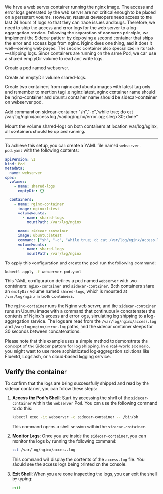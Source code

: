 We have a web server container running the nginx image. The access and error logs generated by the web server are not critical enough to be placed on a persistent volume. However, Nautilus developers need access to the last 24 hours of logs so that they can trace issues and bugs. Therefore, we need to ship the access and error logs for the web server to a log-aggregation service. Following the separation of concerns principle, we implement the Sidecar pattern by deploying a second container that ships the error and access logs from nginx. Nginx does one thing, and it does it well—serving web pages. The second container also specializes in its task—shipping logs. Since containers are running on the same Pod, we can use a shared emptyDir volume to read and write logs.


Create a pod named webserver.

Create an emptyDir volume shared-logs.

Create two containers from nginx and ubuntu images with latest tag only and remember to mention tag i.e nginx:latest, nginx container name should be nginx-container and ubuntu container name should be sidecar-container on webserver pod.

Add command on sidecar-container "sh","-c","while true; do cat /var/log/nginx/access.log /var/log/nginx/error.log; sleep 30; done"

Mount the volume shared-logs on both containers at location /var/log/nginx, all containers should be up and running.


-----------------------

To achieve this setup, you can create a YAML file named `webserver-pod.yaml` with the following contents:

```yaml
apiVersion: v1
kind: Pod
metadata:
  name: webserver
spec:
  volumes:
    - name: shared-logs
      emptyDir: {}

  containers:
    - name: nginx-container
      image: nginx:latest
      volumeMounts:
        - name: shared-logs
          mountPath: /var/log/nginx

    - name: sidecar-container
      image: ubuntu:latest
      command: ["sh", "-c", "while true; do cat /var/log/nginx/access.log /var/log/nginx/error.log; sleep 30; done"]
      volumeMounts:
        - name: shared-logs
          mountPath: /var/log/nginx
```

To apply this configuration and create the pod, run the following command:

```bash
kubectl apply -f webserver-pod.yaml
```

This YAML configuration defines a pod named `webserver` with two containers: `nginx-container` and `sidecar-container`. Both containers share an `emptyDir` volume named `shared-logs`, which is mounted at `/var/log/nginx` in both containers.

The `nginx-container` runs the Nginx web server, and the `sidecar-container` runs an Ubuntu image with a command that continuously concatenates the contents of Nginx's access and error logs, simulating log shipping to a log-aggregation service. The logs are read from the `/var/log/nginx/access.log` and `/var/log/nginx/error.log` paths, and the sidecar container sleeps for 30 seconds between concatenations.

Please note that this example uses a simple method to demonstrate the concept of the Sidecar pattern for log shipping. In a real-world scenario, you might want to use more sophisticated log-aggregation solutions like Fluentd, Logstash, or a cloud-based logging service.



Verify the container
------------------

To confirm that the logs are being successfully shipped and read by the sidecar container, you can follow these steps:

1. **Access the Pod's Shell**:
   Start by accessing the shell of the `sidecar-container` within the `webserver` Pod. You can use the following command to do this:

   ```bash
   kubectl exec -it webserver -c sidecar-container -- /bin/sh
   ```

   This command opens a shell session within the `sidecar-container`.

2. **Monitor Logs**:
   Once you are inside the `sidecar-container`, you can monitor the logs by running the following command:

   ```bash
   cat /var/log/nginx/access.log
   ```

   This command will display the contents of the `access.log` file. You should see the access logs being printed on the console.

3. **Exit Shell**:
   When you are done inspecting the logs, you can exit the shell by typing:

   ```bash
   exit
   ```

